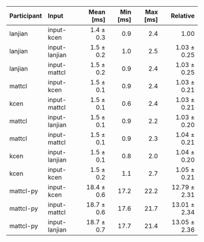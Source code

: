| Participant | Input | Mean [ms] | Min [ms] | Max [ms] | Relative |
|:---|:---|---:|---:|---:|---:|
| lanjian | input-kcen | 1.4 ± 0.3 | 0.9 | 2.4 | 1.00 |
| lanjian | input-lanjian | 1.5 ± 0.2 | 1.0 | 2.5 | 1.03 ± 0.25 |
| lanjian | input-mattcl | 1.5 ± 0.2 | 0.9 | 2.4 | 1.03 ± 0.25 |
| mattcl | input-kcen | 1.5 ± 0.1 | 0.9 | 2.4 | 1.03 ± 0.21 |
| kcen | input-mattcl | 1.5 ± 0.1 | 0.6 | 2.4 | 1.03 ± 0.21 |
| mattcl | input-lanjian | 1.5 ± 0.1 | 0.9 | 2.2 | 1.03 ± 0.20 |
| mattcl | input-mattcl | 1.5 ± 0.1 | 0.9 | 2.3 | 1.04 ± 0.21 |
| kcen | input-lanjian | 1.5 ± 0.1 | 0.8 | 2.0 | 1.04 ± 0.20 |
| kcen | input-kcen | 1.5 ± 0.2 | 1.1 | 2.7 | 1.05 ± 0.21 |
| mattcl-py | input-kcen | 18.4 ± 0.6 | 17.2 | 22.2 | 12.79 ± 2.31 |
| mattcl-py | input-mattcl | 18.7 ± 0.6 | 17.6 | 21.7 | 13.01 ± 2.34 |
| mattcl-py | input-lanjian | 18.7 ± 0.7 | 17.7 | 21.4 | 13.05 ± 2.36 |
